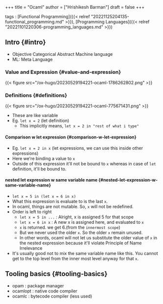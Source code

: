 +++
title = "Ocaml"
author = ["Hrishikesh Barman"]
draft = false
+++

tags
: [Functional Programming]({{< relref "20221125204135-functional_programming.md" >}}), [Programming Languages]({{< relref "20221101220306-programming_languages.md" >}})


## Intro {#intro}

-   Objective Categorical Abstract Machine language
-   ML: Meta Language


### Value and Expression {#value-and-expression}

{{< figure src="/ox-hugo/20230529194221-ocaml-1786262802.png" >}}


### Definitions {#definitions}

{{< figure src="/ox-hugo/20230529194221-ocaml-775671431.png" >}}

-   These are like variable
-   Eg. `let x = 2` (let definition)
    -   This implicitly means, `let x = 2 in "rest of what i type"`


#### Comparison w let expression {#comparison-w-let-expression}

-   Eg. `let x = 2 in x` (let expressions, we can use this inside other expressions)
-   Here we're binding a value to `x`
-   Outside of this expression it'll not be bound to `x` whereas in case of `let` definition, it'll be bound to.


#### nested let expression w same variable name {#nested-let-expression-w-same-variable-name}

-   `let x = 5 in (let x = 6 in x)`
-   What this expression is evaluate to is the last `x`.
-   In ocaml, things are not mutable. So, `x` will not be redefined.
-   Order is left to right
    -   `let x = 5 in ...` : Alright, x is assigned 5 for that scope
    -   `let x = 6 in x` : A new x is assigned here, and evaluated to `x`
    -   `x` is returned. we get 6.(from the `innermost scope`)
    -   But we never used the older `x`. So the older `x` remain unused.
    -   In other words, ocaml will not let us substitute the older value of `x` in the nested expression because it'll violate Principle of Name Irrelevance
-   It's usually good not to mix the same variable name like this. You cannot get to the top level from the inner most level anyway for that `x`.


## Tooling basics {#tooling-basics}

-   opam : package manager
-   ocamlopt : native code compiler
-   ocamlc : bytecode compiler (less used)
